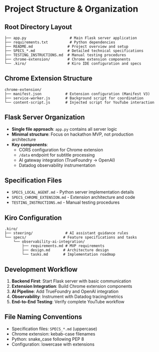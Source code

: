 # Project Structure & Organization

## Root Directory Layout
```
├── app.py                    # Main Flask server application
├── requirements.txt          # Python dependencies
├── README.md                # Project overview and setup
├── SPECS_*.md               # Detailed technical specifications
├── TESTING_INSTRUCTIONS.md  # Manual testing procedures
├── chrome-extension/        # Chrome extension components
└── .kiro/                   # Kiro IDE configuration and specs
```

## Chrome Extension Structure
```
chrome-extension/
├── manifest.json           # Extension configuration (Manifest V3)
├── service-worker.js       # Background script for coordination
└── content-script.js       # Injected script for YouTube interaction
```

## Flask Server Organization
- **Single file approach**: `app.py` contains all server logic
- **Minimal structure**: Focus on hackathon MVP, not production architecture
- **Key components**:
  - CORS configuration for Chrome extension
  - `/data` endpoint for subtitle processing
  - AI gateway integration (TrueFoundry → OpenAI)
  - Datadog observability instrumentation

## Specification Files
- `SPECS_LOCAL_AGENT.md` - Python server implementation details
- `SPECS_CHROME_EXTENSION.md` - Extension architecture and code
- `TESTING_INSTRUCTIONS.md` - Manual testing procedures

## Kiro Configuration
```
.kiro/
├── steering/               # AI assistant guidance rules
└── specs/                 # Feature specifications and tasks
    └── observability-ai-integration/
        ├── requirements.md # MVP requirements
        ├── design.md      # Architecture design
        └── tasks.md       # Implementation roadmap
```

## Development Workflow
1. **Backend First**: Start Flask server with basic communication
2. **Extension Integration**: Build Chrome extension components
3. **AI Pipeline**: Add TrueFoundry and OpenAI integration
4. **Observability**: Instrument with Datadog tracing/metrics
5. **End-to-End Testing**: Verify complete YouTube workflow

## File Naming Conventions
- Specification files: `SPECS_*.md` (uppercase)
- Chrome extension: kebab-case filenames
- Python: snake_case following PEP 8
- Configuration: lowercase with extensions